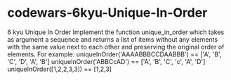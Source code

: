 # codewars-6kyu-Unique-In-Order
6 kyu Unique In Order   Implement the function unique_in_order which takes as argument a sequence and returns a list of items without any elements with the same value next to each other and preserving the original order of elements.  For example:  uniqueInOrder('AAAABBBCCDAABBB') == ['A', 'B', 'C', 'D', 'A', 'B'] uniqueInOrder('ABBCcAD')         == ['A', 'B', 'C', 'c', 'A', 'D'] uniqueInOrder([1,2,2,3,3])       == [1,2,3]
